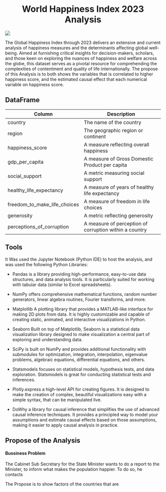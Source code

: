<h1 align='center'> World Happiness Index 2023 Analysis </h1>

<img src="C:\Users\Davi Samora\Downloads\Default_Create_a_image_to_my_project_that_analysis_what_make_a_2.jpg">


The Global Happiness Index through 2023 delivers an extensive and current analysis of happiness measures and the determinants affecting global well-being. Aimed at furnishing critical insights for decision-makers,
scholars, and those keen on exploring the nuances of happiness and welfare across the globe, 
this dataset serves as a pivotal resource for comprehending the complexities of contentment and quality of life internationally. The propose of this Analysis is to both shows the variables that is correlated to higher happiness score, 
and the estimated causal effect that each numerical variable on happiness score. 

## DataFrame

| Column | Description |
| ----------- | ----------- |
| country | The name of the country |
| region | The geographic region or continent |
| happiness_score | A measure reflecting overall happiness |
| gdp_per_capita | A measure of Gross Domestic Product per capita |
| social_support | A metric measuring social support |
| healthy_life_expectancy | A measure of years of healthy life expectancy |
| freedom_to_make_life_choices | A measure of freedom in life choices |
| generosity | A metric reflecting generosity |
| perceptions_of_corruption | A measure of perception of corruption within a country |

## Tools 

It Was used the Jupyter Notebook (Python IDE) to host the analysis, and was used the following Python Libraries:

- Pandas is a library providing high-performance, easy-to-use data structures, and data analysis tools. It is particularly suited for working with tabular data (similar to Excel spreadsheets).

- NumPy offers comprehensive mathematical functions, random number generators, linear algebra routines, Fourier transforms, and more.

-  Matplotlib A plotting library that provides a MATLAB-like interface for making 2D plots from data. It is highly customizable and capable of creating static, animated, and interactive visualizations in Python.

- Seaborn Built on top of Matplotlib, Seaborn is a statistical data visualization library designed to make visualization a central part of exploring and understanding data.

- SciPy is built on NumPy and provides additional functionality with submodules for optimization, integration, interpolation, eigenvalue problems, algebraic equations, differential equations, and others.

-  Statsmodels focuses on statistical models, hypothesis tests, and data exploration. Statsmodels is great for conducting statistical tests and inferences.

- Plotly.express a high-level API for creating figures. It is designed to make the creation of complex, beautiful visualizations easy with a simple syntax, that can be manipulated live.

- DoWhy a library for causal inference that simplifies the use of advanced causal inference techniques. It provides a principled way to model your assumptions and estimate causal effects based on those assumptions, making it easier to apply causal analysis in practice.



## Propose of the Analysis

#### Bussiness Problem
The Cabinet Sub Secretary for the State Minister wants to do a report to the Minister, to inform what makes the population happier. To do so, he contacts  

The Propose is to show factors of the countries that are 
